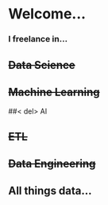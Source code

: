 # Welcome...

### I freelance in...

## <del> Data Science </del>
## <del> Machine Learning </del>
##< del> AI </del>
## <del> ETL </del>
## <del> Data Engineering </del>
## All things data...
